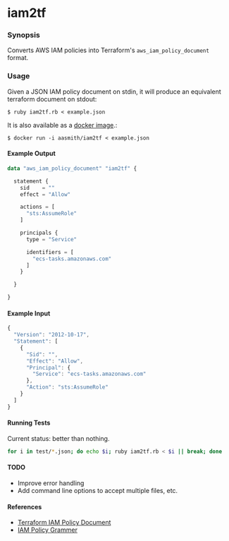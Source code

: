 # iam2tf

### Synopsis

Converts AWS IAM policies into Terraform's `aws_iam_policy_document` format.

### Usage

Given a JSON IAM policy document on stdin, it will produce an equivalent terraform document on stdout:

```shell
$ ruby iam2tf.rb < example.json
```

It is also available as a [docker image](https://hub.docker.com/r/aasmith/iam2tf/).:

```shell
$ docker run -i aasmith/iam2tf < example.json
```

#### Example Output

```tf
data "aws_iam_policy_document" "iam2tf" {

  statement {
    sid    = ""
    effect = "Allow"

    actions = [
      "sts:AssumeRole"
    ]

    principals {
      type = "Service"

      identifiers = [
        "ecs-tasks.amazonaws.com"
      ]
    }

  }

}
```

#### Example Input

```javascript
{
  "Version": "2012-10-17",
  "Statement": [
    {
      "Sid": "",
      "Effect": "Allow",
      "Principal": {
        "Service": "ecs-tasks.amazonaws.com"
      },
      "Action": "sts:AssumeRole"
    }
  ]
}
```

#### Running Tests

Current status: better than nothing.

```bash
for i in test/*.json; do echo $i; ruby iam2tf.rb < $i || break; done
```

#### TODO

 * Improve error handling
 * Add command line options to accept multiple files, etc.

#### References

 * [Terraform IAM Policy Document](https://www.terraform.io/docs/providers/aws/d/iam_policy_document.html)
 * [IAM Policy Grammer](http://docs.aws.amazon.com/IAM/latest/UserGuide/reference_policies_grammar.html)
